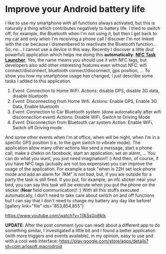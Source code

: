 # Improve your Android battery life

I like to use my smartphone with all functions always activated, but this is naturally a thing which contributes negatively to battery life. I tried to switch off, for example, the Bluetooth when I'm not using it, but then I get back to my car and only when I'm receiving a phone call I discover I'm not linked with the car because I dismembered to reactivate the Bluetooth function... So, no... I cannot use a device in this way. Recently I discover a little (but powerful) application which helps me doing this <strong>automatically</strong>: <a href="https://play.google.com/store/apps/details?id=com.jwsoft.nfcactionlauncher&amp;hl=en"><strong>NFC Task Launcher</strong></a>. Yes, the name means you should use it with NFC tags, but developers also add other interesting features even without NFC: wifi connect/disconnect, bluetooth connect/disconnect, gps position, ... To show you how my smartphone usage has changed, I just describe some tasks I added to this application.
<ol>
	<li><em>Event:</em> Connection to Home WiFi. <em>Actions</em>: disable GPS, disable 3G data, disable bluetooth</li>
	<li><em>Event:</em> Disconnecting from Home Wifi. <em>Actions: </em>Enable GPS, Enable 3G Data, Enable bluetooth</li>
	<li><em>Event:</em> Connection to Car Bluetooth system (done automatically after wifi disconnection event) <em>Actions</em>: Disable WiFi, Switch to Driving Mode</li>
	<li><em>Event: </em>Disconnection from Bluetooth car system <em>Action</em>: Enable WiFi, Switch off Driving mode<em> </em></li>
</ol>
And some other events when I'm at office, when will be night, when I'm in a specific GPS position (i.e. to the gym switch to vibrate mode). The application allow many other actions like send a message, start a phone call, make a chekin on facebook, start an application, set an alarm, ... You can do what you want, you just need imagination!! :) And then, of course, if you have NFC tags (actually are not too expensive) you can improve the usage of the application. For example a task "when is 22H set lock phone mode and add an alarm for 7AM" is not bad, but, if you are outside for a party the task is still fired. If you put, for example, an nfc sticker near your bed, you can say this task will be execute when you put the phone on the sticker (<strong>Near </strong>field communication)! :) With all this stuffs executed automatically, I don't need to take care about switch on and off functions but I can say that I don't need to charge my battery any day like before![gallery link="file" ids="853,854,855"]

https://www.youtube.com/watch?v=17ASsGo8kIk

<strong>UPDATE</strong>: After the post comment (you can read) about a different app to do something similar, I investigated a little bit and I found a better application (with more triggers and events available), in my opinion, easy to use and with a cool web interface: <a href="https://play.google.com/store/apps/details?id=com.arlosoft.macrodroid">https://play.google.com/store/apps/details?id=com.arlosoft.macrodroid</a>

&nbsp;